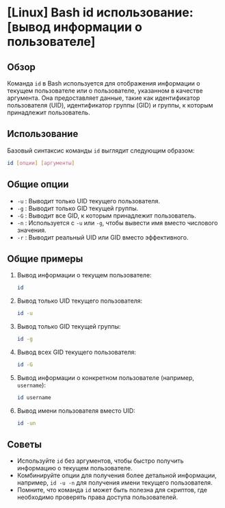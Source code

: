 # [Linux] Bash id использование: [вывод информации о пользователе]

## Обзор
Команда `id` в Bash используется для отображения информации о текущем пользователе или о пользователе, указанном в качестве аргумента. Она предоставляет данные, такие как идентификатор пользователя (UID), идентификатор группы (GID) и группы, к которым принадлежит пользователь.

## Использование
Базовый синтаксис команды `id` выглядит следующим образом:

```bash
id [опции] [аргументы]
```

## Общие опции
- `-u` : Выводит только UID текущего пользователя.
- `-g` : Выводит только GID текущей группы.
- `-G` : Выводит все GID, к которым принадлежит пользователь.
- `-n` : Используется с `-u` или `-g`, чтобы вывести имя вместо числового значения.
- `-r` : Выводит реальный UID или GID вместо эффективного.

## Общие примеры
1. Вывод информации о текущем пользователе:
   ```bash
   id
   ```

2. Вывод только UID текущего пользователя:
   ```bash
   id -u
   ```

3. Вывод только GID текущей группы:
   ```bash
   id -g
   ```

4. Вывод всех GID текущего пользователя:
   ```bash
   id -G
   ```

5. Вывод информации о конкретном пользователе (например, `username`):
   ```bash
   id username
   ```

6. Вывод имени пользователя вместо UID:
   ```bash
   id -un
   ```

## Советы
- Используйте `id` без аргументов, чтобы быстро получить информацию о текущем пользователе.
- Комбинируйте опции для получения более детальной информации, например, `id -u -n` для получения имени текущего пользователя.
- Помните, что команда `id` может быть полезна для скриптов, где необходимо проверять права доступа пользователей.